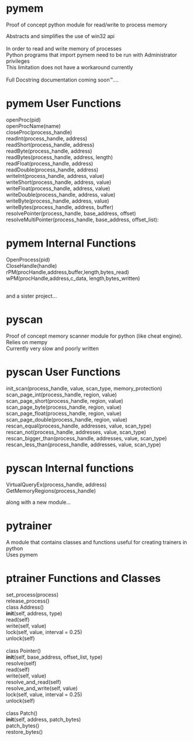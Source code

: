 # pymem
Proof of concept python module for read/write to process memory<br>

Abstracts and simplifies the use of win32 api<br><br>
In order to read and write memory of processes<br>
Python programs that import pymem need to be run with Administrator privileges<br>
This limitation does not have a workaround currently<br>
<br>
Full Docstring documentation coming soon™....<br>

# pymem User Functions
openProc(pid)<br>
openProcName(name)<br>
closeProc(process_handle)<br>
readInt(process_handle, address)<br>
readShort(process_handle, address)<br>
readByte(process_handle, address)<br>
readBytes(process_handle, address, length)<br>
readFloat(process_handle, address)<br>
readDouble(process_handle, address)<br>
writeInt(process_handle, address, value)<br>
writeShort(process_handle, address, value)<br>
writeFloat(process_handle, address, value)<br>
writeDouble(process_handle, address, value)<br>
writeByte(process_handle, address, value)<br>
writeBytes(process_handle, address, buffer)<br>
resolvePointer(process_handle, base_address, offset)<br>
resolveMultiPointer(process_handle, base_address, offset_list):<br>

# pymem Internal Functions
OpenProcess(pid)<br>
CloseHandle(handle)<br>
rPM(procHandle,address,buffer,length,bytes_read)<br>
wPM(procHandle,address,c_data, length,bytes_written)<br><br>

and a sister project...<br>
# pyscan
Proof of concept memory scanner module for python (like cheat engine). Relies on mempy<br>
Currently very slow and poorly written<br>

# pyscan User Functions
init_scan(process_handle, value, scan_type, memory_protection)<br>
scan_page_int(process_handle, region, value)<br>
scan_page_short(process_handle, region, value)<br>
scan_page_byte(process_handle, region, value)<br>
scan_page_float(process_handle, region, value)<br>
scan_page_double(process_handle, region, value)<br>
rescan_equal(process_handle, addresses, value, scan_type)<br>
rescan_not(process_handle, addresses, value, scan_type)<br>
rescan_bigger_than(process_handle, addresses, value, scan_type)<br>
rescan_less_than(process_handle, addresses, value, scan_type)<br>

# pyscan Internal functions
VirtualQueryEx(process_handle, address)<br>
GetMemoryRegions(process_handle)<br>

along with a new module...<br>

# pytrainer
A module that contains classes and functions useful for creating trainers in python<br>
Uses pymem<br>
# ptrainer Functions and Classes
set_process(process)<br>
release_process()<br>
class Address()<br>
	__init__(self, address, type)<br>
	read(self)<br>
	write(self, value)<br>
	lock(self, value, interval = 0.25)<br>
	unlock(self)<br>
	<br>
class Pointer()<br>
	__init__(self, base_address, offset_list, type)<br>
	resolve(self)<br>
	read(self)<br>
	write(self, value)<br>
	resolve_and_read(self)<br>
	resolve_and_write(self, value)<br>
	lock(self, value, interval = 0.25)<br>
	unlock(self)<br>
	<br>
class Patch()<br>
	__init__(self, address, patch_bytes)<br>
	patch_bytes()<br>
	restore_bytes()<br>

